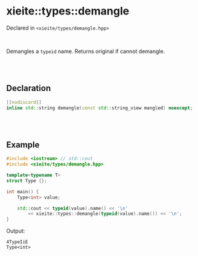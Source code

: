 # xieite::types::demangle
Declared in `<xieite/types/demangle.hpp>`

<br/>

Demangles a `typeid` name. Returns original if cannot demangle.

<br/><br/>

## Declaration
```cpp
[[nodiscard]]
inline std::string demangle(const std::string_view mangled) noexcept;
```

<br/><br/>

## Example
```cpp
#include <iostream> // std::cout
#include <xieite/types/demangle.hpp>

template<typename T>
struct Type {};

int main() {
	Type<int> value;

	std::cout << typeid(value).name() << '\n'
		<< xieite::types::demangle(typeid(value).name()) << '\n';
}
```
Output:
```
4TypeIiE
Type<int>
```

